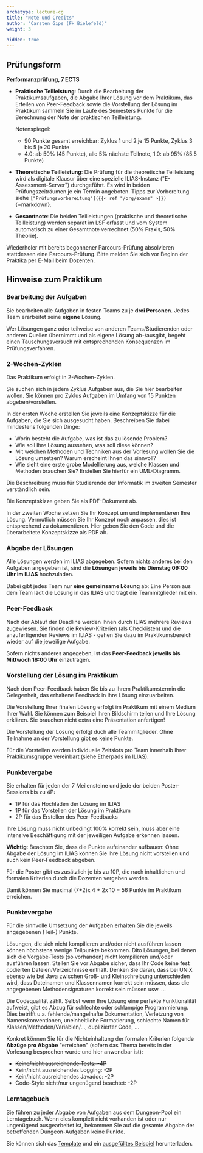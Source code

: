 ```yaml
---
archetype: lecture-cg
title: "Note und Credits"
author: "Carsten Gips (FH Bielefeld)"
weight: 3

hidden: true
---
```



## Prüfungsform

**Performanzprüfung, 7 ECTS**

-   **Praktische Teilleistung**:
    Durch die Bearbeitung der Praktikumsaufgaben, die Abgabe Ihrer Lösung vor dem Praktikum,
    das Erteilen von Peer-Feedback sowie die Vorstellung der Lösung im Praktikum sammeln Sie
    im Laufe des Semesters Punkte für die Berechnung der Note der praktischen Teilleistung.

    Notenspiegel:
    *   90 Punkte gesamt erreichbar: Zyklus 1 und 2 je 15 Punkte, Zyklus 3 bis 5 je 20 Punkte
    *   4.0: ab 50% (45 Punkte), alle 5% nächste Teilnote, 1.0: ab 95% (85.5 Punkte)

-   **Theoretische Teilleistung**:
    Die Prüfung für die theoretische Teilleistung wird als digitale Klausur über eine spezielle
    ILIAS-Instanz ("E-Assessment-Server") durchgeführt. Es wird in beiden Prüfungszeiträumen je
    ein Termin angeboten.
    Tipps zur Vorbereitung siehe `["Prüfungsvorbereitung"]({{< ref "/org/exams" >}})`{=markdown}.

-   **Gesamtnote**:
    Die beiden Teilleistungen (praktische und theoretische Teilleistung) werden separat im LSF
    erfasst und vom System automatisch zu einer Gesamtnote verrechnet (50% Praxis, 50% Theorie).

Wiederholer mit bereits begonnener Parcours-Prüfung absolvieren stattdessen eine Parcours-Prüfung.
Bitte melden Sie sich vor Beginn der Praktika per E-Mail beim Dozenten.


## Hinweise zum Praktikum

### Bearbeitung der Aufgaben

Sie bearbeiten alle Aufgaben in festen Teams zu je **drei Personen**. Jedes Team erarbeitet seine
**eigene** Lösung.

Wer Lösungen ganz oder teilweise von anderen Teams/Studierenden oder anderen Quellen übernimmt
und als eigene Lösung ab-/ausgibt, begeht einen Täuschungsversuch mit entsprechenden Konsequenzen
im Prüfungsverfahren.

### 2-Wochen-Zyklen

Das Praktikum erfolgt in 2-Wochen-Zyklen.

Sie suchen sich in jedem Zyklus Aufgaben aus, die Sie hier bearbeiten wollen. Sie können pro Zyklus
Aufgaben im Umfang von 15 Punkten abgeben/vorstellen.

In der ersten Woche erstellen Sie jeweils eine Konzeptskizze für die Aufgaben, die Sie sich
ausgesucht haben. Beschreiben Sie dabei mindestens folgenden Dinge:

-   Worin besteht die Aufgabe, was ist das zu lösende Problem?
-   Wie soll Ihre Lösung aussehen, was soll diese können?
-   Mit welchen Methoden und Techniken aus der Vorlesung wollen Sie die Lösung umsetzen?
    Warum erscheint Ihnen das sinnvoll?
-   Wie sieht eine erste grobe Modellierung aus, welche Klassen und Methoden brauchen
    Sie? Erstellen Sie hierfür ein UML-Diagramm.

Die Beschreibung muss für Studierende der Informatik im zweiten Semester verständlich sein.

Die Konzeptskizze geben Sie als PDF-Dokument ab.

In der zweiten Woche setzen Sie Ihr Konzept um und implementieren Ihre Lösung. Vermutlich
müssen Sie Ihr Konzept noch anpassen, dies ist entsprechend zu dokumentieren. Hier geben
Sie den Code und die überarbeitete Konzeptskizze als PDF ab.

### Abgabe der Lösungen

Alle Lösungen werden im ILIAS abgegeben. Sofern nichts anderes bei den Aufgaben angegeben
ist, sind die **Lösungen jeweils bis Dienstag 09:00 Uhr im ILIAS** hochzuladen.

Dabei gibt jedes Team nur **eine gemeinsame Lösung** ab: Eine Person aus dem Team lädt die
Lösung in das ILIAS und trägt die Teammitglieder mit ein.

### Peer-Feedback

Nach der Ablauf der Deadline werden Ihnen durch ILIAS mehrere Reviews zugewiesen. Sie finden
die Review-Kriterien (als Checklisten) und die anzufertigenden Reviews im ILIAS - gehen Sie
dazu im Praktikumsbereich wieder auf die jeweilige Aufgabe.

Sofern nichts anderes angegeben, ist das **Peer-Feedback jeweils bis Mittwoch 18:00 Uhr**
einzutragen.

### Vorstellung der Lösung im Praktikum

Nach dem Peer-Feedback haben Sie bis zu Ihrem Praktikumstermin die Gelegenheit, das erhaltene
Feedback in Ihre Lösung einzuarbeiten.

Die Vorstellung Ihrer finalen Lösung erfolgt im Praktikum mit einem Medium Ihrer Wahl. Sie
können zum Beispiel Ihren Bildschirm teilen und Ihre Lösung erklären. Sie brauchen nicht
extra eine Präsentation anfertigen!

Die Vorstellung der Lösung erfolgt duch alle Teammitglieder. Ohne Teilnahme an der Vorstellung
gibt es keine Punkte.

Für die Vorstellen werden individuelle Zeitslots pro Team innerhalb Ihrer Praktikumsgruppe
vereinbart (siehe Etherpads im ILIAS).

### Punktevergabe

Sie erhalten für jeden der 7 Meilensteine und jede der beiden Poster-Sessions
bis zu 4P:

-   1P für das Hochladen der Lösung im ILIAS
-   1P für das Vorstellen der Lösung im Praktikum
-   2P für das Erstellen des Peer-Feedbacks

Ihre Lösung muss nicht unbedingt 100% korrekt sein, muss aber eine intensive
Beschäftigung mit der jeweiligen Aufgabe erkennen lassen.

**Wichtig**: Beachten Sie, dass die Punkte aufeinander aufbauen: Ohne Abgabe
der Lösung im ILIAS können Sie Ihre Lösung nicht vorstellen und auch kein
Peer-Feedback abgeben.

Für die Poster gibt es zusätzlich je bis zu 10P, die nach inhaltlichen und
formalen Kriterien durch die Dozenten vergeben werden.

Damit können Sie maximal (7+2)x 4 + 2x 10 = 56 Punkte im Praktikum erreichen.

### Punktevergabe

Für die sinnvolle Umsetzung der Aufgaben erhalten Sie die jeweils angegebenen (Teil-) Punkte.

Lösungen, die sich nicht kompilieren und/oder nicht ausführen lassen können höchstens wenige
Teilpunkte bekommen. Dito Lösungen, bei denen sich die Vorgabe-Tests (so vorhanden) nicht
kompilieren und/oder ausführen lassen. Stellen Sie vor Abgabe sicher, dass Ihr Code keine fest
codierten Dateien/Verzeichnisse enthält. Denken Sie daran, dass bei UNIX ebenso wie bei Java
zwischen Groß- und Kleinschreibung unterschieden wird, dass Dateinamen und Klassennamen korrekt
sein müssen, dass die angegebenen Methodensignaturen korrekt sein müssen usw. ...

Die Codequalität zählt. Selbst wenn Ihre Lösung eine perfekte Funktionalität aufweist, gibt es
Abzug für schlechte oder schlampige Programmierung. Dies betrifft u.a. fehlende/mangelhafte
Dokumentation, Verletzung von Namenskonventionen, uneinheitliche Formatierung,
schlechte Namen für Klassen/Methoden/Variablen/..., duplizierter Code, ...

Konkret können Sie für die Nichteinhaltung der formalen Kriterien folgende **Abzüge pro Abgabe**
"erreichen" (sofern das Thema bereits in der Vorlesung besprochen wurde und hier anwendbar ist):

*   ~~Keine/nicht ausreichende Tests: -4P~~
*   Kein/nicht ausreichendes Logging: -2P
*   Kein/nicht ausreichendes Javadoc: -2P
*   Code-Style nicht/nur ungenügend beachtet: -2P

### Lerntagebuch

Sie führen zu jeder Abgabe von Aufgaben aus dem Dungeon-Pool ein Lerntagebuch. Wenn dies komplett
nicht vorhanden ist oder nur ungenügend ausgearbeitet ist, bekommen Sie auf die gesamte Abgabe der
betreffenden Dungeon-Aufgaben keine Punkte.

Sie können sich das
[Template](https://github.com/Programmiermethoden/PM-Lecture/blob/master/markdown/org/lerntagebuch.md)
und ein
[ausgefülltes Beispiel](https://github.com/Programmiermethoden/PM-Lecture/blob/master/markdown/org/lerntagebuch_beispiel.md)
herunterladen.
